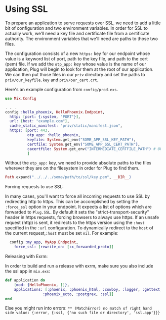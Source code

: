# Using SSL

To prepare an application to serve requests over SSL, we need to add a little bit of configuration and two environment variables. In order for SSL to actually work, we'll need a key file and certificate file from a certificate authority. The environment variables that we'll need are paths to those two files.

The configuration consists of a new `https:` key for our endpoint whose value is a keyword list of port, path to the key file, and path to the cert (pem) file. If we add the `otp_app:` key whose value is the name of our application, Plug will begin to look for them at the root of our application. We can then put those files in our `priv` directory and set the paths to `priv/our_keyfile.key` and `priv/our_cert.crt`.

Here's an example configuration from `config/prod.exs`.

```elixir
use Mix.Config

. . .
config :hello_phoenix, HelloPhoenix.Endpoint,
  http: [port: {:system, "PORT"}],
  url: [host: "example.com"],
  cache_static_manifest: "priv/static/manifest.json",
  https: [port: 443,
          otp_app: :hello_phoenix,
          keyfile: System.get_env("SOME_APP_SSL_KEY_PATH"),
          certfile: System.get_env("SOME_APP_SSL_CERT_PATH"),
          cacertfile: System.get_env("INTERMEDIATE_CERTFILE_PATH") # OPTIONAL Key for intermediate certificates
          ]

```

Without the `otp_app:` key, we need to provide absolute paths to the files wherever they are on the filesystem in order for Plug to find them.

```elixir
Path.expand("../../../some/path/to/ssl/key.pem", __DIR__)
```

Forcing requests to use SSL:

In many cases, you'll want to force all incoming requests to use SSL by redirecting http to https. This can be accomplished by setting the `:force_ssl` option in your endpoint. It expects a list of options which are forwarded to `Plug.SSL`. By default it sets the "strict-transport-security" header in https requests, forcing browsers to always use https. If an unsafe request (http) is sent, it redirects to the https version using the `:host` specified in the `:url` configuration. To dynamically redirect to the `host` of the current request,`:host` must be set `nil`. For example:


```elixir
  config :my_app, MyApp.Endpoint, 
    force_ssl: [rewrite_on: [:x_forwarded_proto]]
```


Releasing with Exrm:

In order to build and run a release with exrm, make sure you also include the ssl app in `mix.exs`:

```elixir
def application do
	[mod: {HelloPhoenix, []},
	applications: [:phoenix, :phoenix_html, :cowboy, :logger, :gettext,
                 :phoenix_ecto, :postgrex, :ssl]]
end
```

Else you might run into errors: `** (MatchError) no match of right hand side value: {:error, {:ssl, {'no such file or directory', 'ssl.app'}}}`
